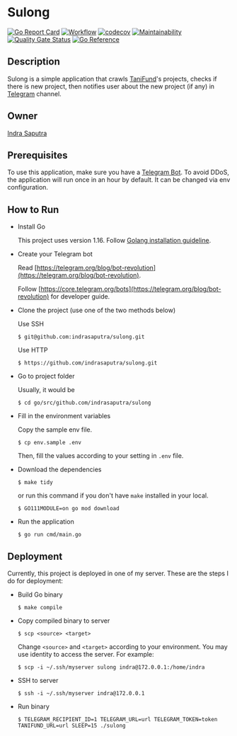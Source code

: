 # Sulong

[![Go Report Card](https://goreportcard.com/badge/github.com/indrasaputra/sulong)](https://goreportcard.com/report/github.com/indrasaputra/sulong)
[![Workflow](https://github.com/indrasaputra/sulong/workflows/Test/badge.svg)](https://github.com/indrasaputra/sulong/actions)
[![codecov](https://codecov.io/gh/indrasaputra/sulong/branch/main/graph/badge.svg?token=tVuz2Rkgna)](https://codecov.io/gh/indrasaputra/sulong)
[![Maintainability](https://api.codeclimate.com/v1/badges/a4802a34897d6c7f3a71/maintainability)](https://codeclimate.com/github/indrasaputra/sulong/maintainability)
[![Quality Gate Status](https://sonarcloud.io/api/project_badges/measure?project=indrasaputra_sulong&metric=alert_status)](https://sonarcloud.io/dashboard?id=indrasaputra_sulong)
[![Go Reference](https://pkg.go.dev/badge/github.com/indrasaputra/sulong.svg)](https://pkg.go.dev/github.com/indrasaputra/sulong)

## Description

Sulong is a simple application that crawls [TaniFund](https://tanifund.com/)'s projects, checks if there is new project, then notifies user about the new project (if any) in [Telegram](https://telegram.org/) channel.

## Owner

[Indra Saputra](https://github.com/indrasaputra)

## Prerequisites

To use this application, make sure you have a [Telegram Bot](https://telegram.org/faq#bots). 
To avoid DDoS, the application will run once in an hour by default. It can be changed via env configuration.

## How to Run

- Install Go

    This project uses version 1.16. Follow [Golang installation guideline](https://golang.org/doc/install).

- Create your Telegram bot

    Read [https://telegram.org/blog/bot-revolution](https://telegram.org/blog/bot-revolution).

    Follow [https://core.telegram.org/bots](https://telegram.org/blog/bot-revolution) for developer guide.

- Clone the project (use one of the two methods below)

    Use SSH
    ```
    $ git@github.com:indrasaputra/sulong.git
    ```
    
    Use HTTP
    ```
    $ https://github.com/indrasaputra/sulong.git
    ```

- Go to project folder

    Usually, it would be
    ```
    $ cd go/src/github.com/indrasaputra/sulong
    ```

- Fill in the environment variables

    Copy the sample env file.
    ```
    $ cp env.sample .env
    ```
    Then, fill the values according to your setting in `.env` file.

- Download the dependencies

    ```
    $ make tidy
    ```
    or run this command if you don't have `make` installed in your local.
    ```
    $ GO111MODULE=on go mod download 
    ```

- Run the application

    ```
    $ go run cmd/main.go
    ```

## Deployment

Currently, this project is deployed in one of my server. These are the steps I do for deployment:

- Build Go binary

    ```
    $ make compile
    ```

- Copy compiled binary to server

    ```
    $ scp <source> <target>
    ```

    Change `<source>` and `<target>` according to your environment. You may use identity to access the server. For example:

    ```
    $ scp -i ~/.ssh/myserver sulong indra@172.0.0.1:/home/indra
    ```

- SSH to server

    ```
    $ ssh -i ~/.ssh/myserver indra@172.0.0.1
    ```

- Run binary

    ```
    $ TELEGRAM_RECIPIENT_ID=1 TELEGRAM_URL=url TELEGRAM_TOKEN=token TANIFUND_URL=url SLEEP=15 ./sulong
    ```